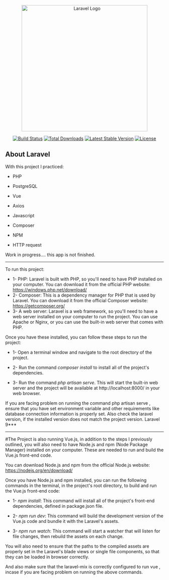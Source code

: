 <p align="center"><a href="https://laravel.com" target="_blank"><img src="https://raw.githubusercontent.com/laravel/art/master/logo-lockup/5%20SVG/2%20CMYK/1%20Full%20Color/laravel-logolockup-cmyk-red.svg" width="400" alt="Laravel Logo"></a></p>

<p align="center">
<a href="https://github.com/laravel/framework/actions"><img src="https://github.com/laravel/framework/workflows/tests/badge.svg" alt="Build Status"></a>
<a href="https://packagist.org/packages/laravel/framework"><img src="https://img.shields.io/packagist/dt/laravel/framework" alt="Total Downloads"></a>
<a href="https://packagist.org/packages/laravel/framework"><img src="https://img.shields.io/packagist/v/laravel/framework" alt="Latest Stable Version"></a>
<a href="https://packagist.org/packages/laravel/framework"><img src="https://img.shields.io/packagist/l/laravel/framework" alt="License"></a>
</p>

## About Laravel


With this project I practiced:
* PHP

* PostgreSQL

* Vue

* Axios

* Javascript

* Composer

* NPM

* HTTP request

Work in progress.... this app is not finished.

--------------------------------------------------------------------------------------------

To run this project:

* 1- PHP: Laravel is built with PHP, so you'll need to have PHP installed on your computer. You can download it from the official PHP website: https://windows.php.net/download/
* 2- Composer: This is a dependency manager for PHP that is used by Laravel. You can download it from the official Composer website: https://getcomposer.org/
* 3- A web server: Laravel is a web framework, so you'll need to have a web server installed on your computer to run the project. You can use Apache or Nginx, or you can use the built-in web server that comes with PHP.

Once you have these installed, you can follow these steps to run the project:


* 1- Open a terminal window and navigate to the root directory of the project.


* 2- Run the command *composer install* to install all of the project's dependencies.


* 3- Run the command *php artisan serve*. This will start the built-in web server and the project will be available at http://localhost:8000/ in your web browser.


If you are facing problem on running the command php artisan serve , ensure that you have set environment variable and other requirements like database connection information is properly set.
Also check the laravel version, if the installed version does not match the project version.
Laravel 9***

-----------------------------------------------------------------------------------

#The Project is also running Vue.js, in addition to the steps I previously outlined, you will also need to have Node.js and npm (Node Package Manager) installed on your computer. These are needed to run and build the Vue.js front-end code.


You can download Node.js and npm from the official Node.js website: https://nodejs.org/en/download/

Once you have Node.js and npm installed, you can run the following commands in the terminal, in the project's root directory, to build and run the Vue.js front-end code:

* 1- *npm install*: This command will install all of the project's front-end dependencies, defined in package.json file.

* 2- *npm run dev*: This command will build the development version of the Vue.js code and bundle it with the Laravel's assets.

* 3- *npm run watch*: This command will start a watcher that will listen for file changes, then rebuild the assets on each change.

You will also need to ensure that the paths to the compiled assets are properly set in the Laravel's blade views or single file components, so that they can be loaded in browser correctly.

And also make sure that the laravel-mix is correctly configured to run vue , incase if you are facing problem on running the above commands.